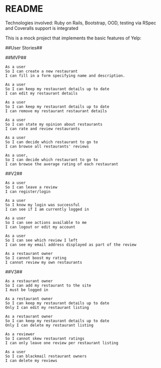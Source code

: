 # README

Technologies involved: Ruby on Rails, Bootstrap, OOD, testing via RSpec and Coveralls support is integrated

This is a mock project that implements the basic features of Yelp:

##User Stories##

##MVP##

```
As a user
So I can create a new restaurant
I can fill in a form specifying name and description.
```
```
As a user
So I can keep my restaurant details up to date
I can edit my restaurant details
```
```
As a user
So I can keep my restaurant details up to date
I can remove my restaurant restaurant details
```
```
As a user
So I can state my opinion about restaurants
I can rate and review restaurants
```
```
As a user
So I can decide which restaurant to go to
I can browse all restaurants' reviews
```
```
As a user,
So I can decide which restaurant to go to
I can browse the average rating of each restaurant
```

##V2##
```
As a user
So I can leave a review
I can register/login
```
```
As a user
So I know my login was successful
I can see if I am currently logged in
```
```
As a user
So I can see actions available to me
I can logout or edit my account
```
```
As a user
So I can see which review I left
I can see my email address displayed as part of the review
```
```
As a restaurant owner
So I cannot boost my rating
I cannot review my own restaurants
```

##V3##

```
As a restaurant owner
So I can add my restaurant to the site
I must be logged in
```
```
As a restaurant owner
So I can keep my restaurant details up to date
Only I can edit my restaurant listing
```
```
As a restaurant owner
So I can keep my restaurant details up to date
Only I can delete my restaurant listing
```
```
As a reviewer
So I cannot skew restaurant ratings
I can only leave one review per restaurant listing
```
```
As a user
So I can blackmail restaurant owners
I can delete my reviews
```
